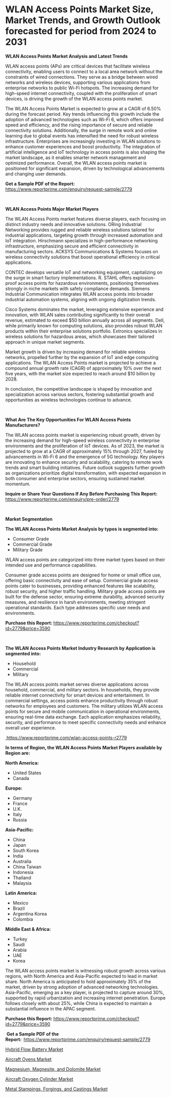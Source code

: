 <p><h1>WLAN Access Points Market Size, Market Trends, and Growth Outlook forecasted for period from 2024 to 2031</h1></p><p><strong>WLAN Access Points Market Analysis and Latest Trends</strong></p>
<p><p>WLAN access points (APs) are critical devices that facilitate wireless connectivity, enabling users to connect to a local area network without the constraints of wired connections. They serve as a bridge between wired networks and wireless devices, supporting various applications from enterprise networks to public Wi-Fi hotspots. The increasing demand for high-speed internet connectivity, coupled with the proliferation of smart devices, is driving the growth of the WLAN access points market.</p><p>The WLAN Access Points Market is expected to grow at a CAGR of 6.50% during the forecast period. Key trends influencing this growth include the adoption of advanced technologies such as Wi-Fi 6, which offers improved speed and efficiency, and the rising importance of secure and reliable connectivity solutions. Additionally, the surge in remote work and online learning due to global events has intensified the need for robust wireless infrastructure. Enterprises are increasingly investing in WLAN solutions to enhance customer experiences and boost productivity. The integration of artificial intelligence and IoT technology in access points is also shaping the market landscape, as it enables smarter network management and optimized performance. Overall, the WLAN access points market is positioned for significant expansion, driven by technological advancements and changing user demands.</p></p>
<p><strong>Get a Sample PDF of the Report:&nbsp;</strong> <a href="https://www.reportprime.com/enquiry/request-sample/2779">https://www.reportprime.com/enquiry/request-sample/2779</a></p>
<p>&nbsp;</p>
<p><strong>WLAN Access Points Major Market Players</strong></p>
<p><p>The WLAN Access Points market features diverse players, each focusing on distinct industry needs and innovative solutions. ORing Industrial Networking provides rugged and reliable wireless solutions tailored for industrial applications, targeting growth through increased automation and IoT integration. Hirschmann specializes in high-performance networking infrastructure, emphasizing secure and efficient connectivity in manufacturing sectors. ACKSYS Communications & Systems focuses on wireless connectivity solutions that boost operational efficiency in critical applications.</p><p>CONTEC develops versatile IoT and networking equipment, capitalizing on the surge in smart factory implementations. R. STAHL offers explosion-proof access points for hazardous environments, positioning themselves strongly in niche markets with safety compliance demands. Siemens Industrial Communication integrates WLAN access points into broader industrial automation systems, aligning with ongoing digitization trends.</p><p>Cisco Systems dominates the market, leveraging extensive experience and innovation, with WLAN sales contributing significantly to their overall revenue, estimated to exceed $50 billion annually across all segments. Dell, while primarily known for computing solutions, also provides robust WLAN products within their enterprise solutions portfolio. Extronics specializes in wireless solutions for hazardous areas, which showcases their tailored approach in unique market segments.</p><p>Market growth is driven by increasing demand for reliable wireless networks, propelled further by the expansion of IoT and edge computing applications. The WLAN Access Points market is projected to achieve a compound annual growth rate (CAGR) of approximately 10% over the next five years, with the market size expected to reach around $10 billion by 2028.</p><p>In conclusion, the competitive landscape is shaped by innovation and specialization across various sectors, fostering substantial growth and opportunities as wireless technologies continue to advance.</p></p>
<p>&nbsp;</p>
<p><strong>What Are The Key Opportunities For WLAN Access Points Manufacturers?</strong></p>
<p><p>The WLAN access points market is experiencing robust growth, driven by the increasing demand for high-speed wireless connectivity in enterprise environments and the proliferation of IoT devices. As of 2023, the market is projected to grow at a CAGR of approximately 15% through 2027, fueled by advancements in Wi-Fi 6 and the emergence of 5G technology. Key players are innovating to enhance security and scalability, catering to remote work trends and smart building initiatives. Future outlook suggests further growth as organizations prioritize digital transformation, with expected expansion in both consumer and enterprise sectors, ensuring sustained market momentum.</p></p>
<p><strong>Inquire or Share Your Questions If Any Before Purchasing This Report:</strong> <a href="https://www.reportprime.com/enquiry/pre-order/2779">https://www.reportprime.com/enquiry/pre-order/2779</a></p>
<p>&nbsp;</p>
<p><strong>Market Segmentation</strong></p>
<p><strong>The WLAN Access Points Market Analysis by types is segmented into:</strong></p>
<p><ul><li>Consumer Grade</li><li>Commercial Grade</li><li>Military Grade</li></ul></p>
<p><p>WLAN access points are categorized into three market types based on their intended use and performance capabilities. </p><p>Consumer grade access points are designed for home or small office use, offering basic connectivity and ease of setup. Commercial grade access points cater to businesses, providing enhanced features like scalability, robust security, and higher traffic handling. Military grade access points are built for the defense sector, ensuring extreme durability, advanced security measures, and resilience in harsh environments, meeting stringent operational standards. Each type addresses specific user needs and environments.</p></p>
<p><strong>Purchase this Report:&nbsp;</strong><a href="https://www.reportprime.com/checkout?id=2779&price=3590">https://www.reportprime.com/checkout?id=2779&price=3590</a></p>
<p>&nbsp;</p>
<p><strong>The WLAN Access Points Market Industry Research by Application is segmented into:</strong></p>
<p><ul><li>Household</li><li>Commercial</li><li>Military</li></ul></p>
<p><p>The WLAN access points market serves diverse applications across household, commercial, and military sectors. In households, they provide reliable internet connectivity for smart devices and entertainment. In commercial settings, access points enhance productivity through robust networks for employees and customers. The military utilizes WLAN access points for secure and mobile communication in operational environments, ensuring real-time data exchange. Each application emphasizes reliability, security, and performance to meet specific connectivity needs and enhance overall user experience.</p></p>
<p><a href="https://www.reportprime.com/wlan-access-points-r2779">&nbsp;https://www.reportprime.com/wlan-access-points-r2779</a></p>
<p><strong>In terms of Region, the WLAN Access Points Market Players available by Region are:</strong></p>
<p>
    <p> <strong> North America: </strong>
        <ul>
            <li>United States</li>
            <li>Canada</li>
        </ul>
        </p> 
    <p> <strong> Europe: </strong>
        <ul>
            <li>Germany</li>
            <li>France</li>
            <li>U.K.</li>
            <li>Italy</li>
            <li>Russia</li>
        </ul>
        </p> 
    <p> <strong> Asia-Pacific: </strong>
        <ul>
            <li>China</li>
            <li>Japan</li>
            <li>South Korea</li>
            <li>India</li>
            <li>Australia</li>
            <li>China Taiwan</li>
            <li>Indonesia</li>
            <li>Thailand</li>
            <li>Malaysia</li>
        </ul>
        </p> 
    <p> <strong> Latin America: </strong>
        <ul>
            <li>Mexico</li>
            <li>Brazil</li>
            <li>Argentina Korea</li>
            <li>Colombia</li>
        </ul>
        </p> 
    <p> <strong> Middle East & Africa: </strong>
        <ul>
            <li>Turkey</li>
            <li>Saudi</li>
            <li>Arabia</li>
            <li>UAE</li>
            <li>Korea</li>
        </ul>
    </p>
    </p>
<p><p>The WLAN access points market is witnessing robust growth across various regions, with North America and Asia-Pacific expected to lead in market share. North America is anticipated to hold approximately 35% of the market, driven by strong adoption of advanced networking technologies. Asia-Pacific, emerging as a key player, is projected to capture around 30%, supported by rapid urbanization and increasing internet penetration. Europe follows closely with about 25%, while China is expected to maintain a substantial influence in the APAC segment.</p></p>
<p><strong>Purchase this Report: </strong><a href="https://www.reportprime.com/checkout?id=2779&price=3590">https://www.reportprime.com/checkout?id=2779&price=3590</a></p>
<p>&nbsp;<strong>Get a Sample PDF of the Report:&nbsp;&nbsp;</strong><a href="https://www.reportprime.com/enquiry/request-sample/2779">https://www.reportprime.com/enquiry/request-sample/2779</a></p>
<p><strong></strong></p>
<p><p><a href="https://github.com/joannesouthgate/Market-Research-Report-List-4/blob/main/hybrid-flow-battery-market.md">Hybrid Flow Battery Market</a></p><p><a href="https://www.linkedin.com/pulse/global-aircraft-ovens-market-landscape-future-trends-strategic-tvioe?trackingId=FEP7pHYeSzyAz22IGMVFxA%3D%3D">Aircraft Ovens Market</a></p><p><a href="https://issuu.com/reportprime-2/docs/magnesium-magnesite-and-dolomite-ma_c98ef35e5fd885">Magnesium, Magnesite, and Dolomite Market</a></p><p><a href="https://www.linkedin.com/pulse/aircraft-oxygen-cylinder-market-trends-regional-insights-forecasted-hba0e?trackingId=SjotUon9SK29gSsjCOL3fA%3D%3D">Aircraft Oxygen Cylinder Market</a></p><p><a href="https://issuu.com/reportprime-2/docs/metal-stampings-forgings-and-castin_79c818eeb3f0a2">Metal Stampings, Forgings, and Castings Market</a></p></p>